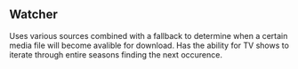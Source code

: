 Watcher
-------
Uses various sources combined with a fallback to determine when a certain media file will become avalible for download. Has the ability for TV shows to iterate through entire seasons finding the next occurence.